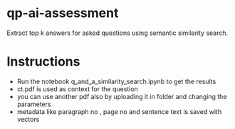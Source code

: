 # qp-ai-assessment
Extract top k answers for asked questions using semantic similarity search. 

# Instructions
- Run the notebook q_and_a_similarity_search.ipynb to get the results
- ct.pdf is used as context for the question
- you can use another pdf also by uploading it in folder and changing the parameters
- metadata like paragraph no , page no and sentence text is saved with vectors
